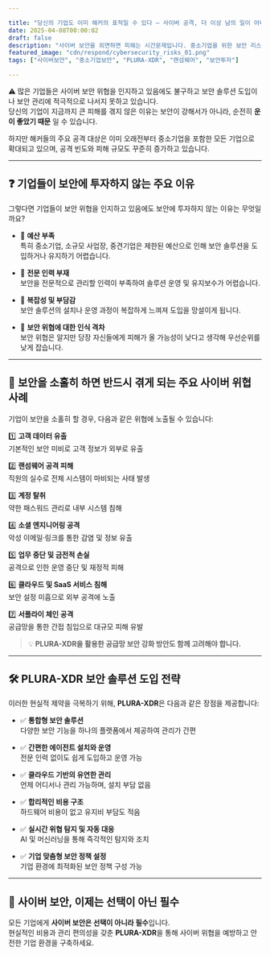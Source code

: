 ```yaml
---

title: "당신의 기업도 이미 해커의 표적일 수 있다 – 사이버 공격, 더 이상 남의 일이 아니다"
date: 2025-04-08T00:00:02
draft: false
description: "사이버 보안을 외면하면 피해는 시간문제입니다. 중소기업을 위한 보안 리스크와 PLURA-XDR로 대응하는 전략을 정리했습니다."
featured_image: "cdn/respond/cybersecurity_risks_01.png"
tags: ["사이버보안", "중소기업보안", "PLURA-XDR", "랜섬웨어", "보안투자"]

---
```


⚠️ 많은 기업들은 사이버 보안 위협을 인지하고 있음에도 불구하고 보안 솔루션 도입이나 보안 관리에 적극적으로 나서지 못하고 있습니다.  
당신의 기업이 지금까지 큰 피해를 겪지 않은 이유는 보안이 강해서가 아니라, 순전히 **운이 좋았기 때문** 일 수 있습니다.

<!--more-->

하지만 해커들의 주요 공격 대상은 이미 오래전부터 중소기업을 포함한 모든 기업으로 확대되고 있으며, 공격 빈도와 피해 규모도 꾸준히 증가하고 있습니다.

---

## ❓ 기업들이 보안에 투자하지 않는 주요 이유

그렇다면 기업들이 보안 위협을 인지하고 있음에도 보안에 투자하지 않는 이유는 무엇일까요?

- 📌 **예산 부족**  
  특히 중소기업, 소규모 사업장, 중견기업은 제한된 예산으로 인해 보안 솔루션을 도입하거나 유지하기 어렵습니다.

- 📌 **전문 인력 부재**  
  보안을 전문적으로 관리할 인력이 부족하여 솔루션 운영 및 유지보수가 어렵습니다.

- 📌 **복잡성 및 부담감**  
  보안 솔루션의 설치나 운영 과정이 복잡하게 느껴져 도입을 망설이게 됩니다.

- 📌 **보안 위협에 대한 인식 격차**  
  보안 위협은 알지만 당장 자신들에게 피해가 올 가능성이 낮다고 생각해 우선순위를 낮게 잡습니다.

---

## 🚨 보안을 소홀히 하면 반드시 겪게 되는 주요 사이버 위협 사례

기업이 보안을 소홀히 할 경우, 다음과 같은 위협에 노출될 수 있습니다:

1️⃣ **고객 데이터 유출**  
기본적인 보안 미비로 고객 정보가 외부로 유출

2️⃣ **랜섬웨어 공격 피해**  
직원의 실수로 전체 시스템이 마비되는 사태 발생

3️⃣ **계정 탈취**  
약한 패스워드 관리로 내부 시스템 침해

4️⃣ **소셜 엔지니어링 공격**  
악성 이메일·링크를 통한 감염 및 정보 유출

5️⃣ **업무 중단 및 금전적 손실**  
공격으로 인한 운영 중단 및 재정적 피해

6️⃣ **클라우드 및 SaaS 서비스 침해**  
보안 설정 미흡으로 외부 공격에 노출

7️⃣ **서플라이 체인 공격**  
공급망을 통한 간접 침입으로 대규모 피해 유발

> 💡 **PLURA-XDR을 활용한 공급망 보안 강화 방안도 함께 고려해야 합니다.**

---

## 🛠️ PLURA-XDR 보안 솔루션 도입 전략

이러한 현실적 제약을 극복하기 위해, **PLURA-XDR**은 다음과 같은 장점을 제공합니다:

- ✅ **통합형 보안 솔루션**  
  다양한 보안 기능을 하나의 플랫폼에서 제공하여 관리가 간편

- ✅ **간편한 에이전트 설치와 운영**  
  전문 인력 없이도 쉽게 도입하고 운영 가능

- ✅ **클라우드 기반의 유연한 관리**  
  언제 어디서나 관리 가능하며, 설치 부담 없음

- ✅ **합리적인 비용 구조**  
  하드웨어 비용이 없고 유지비 부담도 적음

- ✅ **실시간 위협 탐지 및 자동 대응**  
  AI 및 머신러닝을 통해 즉각적인 탐지와 조치

- ✅ **기업 맞춤형 보안 정책 설정**  
  기업 환경에 최적화된 보안 정책 구성 가능

---

## 🔐 사이버 보안, 이제는 선택이 아닌 필수

모든 기업에게 **사이버 보안은 선택이 아니라 필수**입니다.  
현실적인 비용과 관리 편의성을 갖춘 **PLURA-XDR**을 통해 사이버 위협을 예방하고 안전한 기업 환경을 구축하세요.
